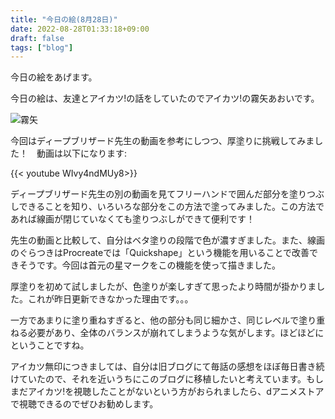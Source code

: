 ```yaml
---
title: "今日の絵(8月28日)"
date: 2022-08-28T01:33:18+09:00
draft: false
tags: ["blog"]
---
```


今日の絵をあげます。

今日の絵は、友達とアイカツ!の話をしていたのでアイカツ!の霧矢あおいです。

<!--more-->

![霧矢](/img/220828.JPG)

今回はディープブリザード先生の動画を参考にしつつ、厚塗りに挑戦してみました！　動画は以下になります:

{{< youtube WIvy4ndMUy8>}}

ディープブリザード先生の別の動画を見てフリーハンドで囲んだ部分を塗りつぶしできることを知り、いろいろな部分をこの方法で塗ってみました。この方法であれば線画が閉じていなくても塗りつぶしができて便利です！

先生の動画と比較して、自分はベタ塗りの段階で色が濃すぎました。また、線画のぐらつきはProcreateでは「Quickshape」という機能を用いることで改善できそうです。今回は首元の星マークをこの機能を使って描きました。

厚塗りを初めて試しましたが、色塗りが楽しすぎて思ったより時間が掛かりました。これが昨日更新できなかった理由です。。。

一方であまりに塗り重ねすぎると、他の部分も同じ細かさ、同じレベルで塗り重ねる必要があり、全体のバランスが崩れてしまうような気がします。ほどほどにということですね。

アイカツ無印につきましては、自分は旧ブログにて毎話の感想をほぼ毎日書き続けていたので、それを近いうちにこのブログに移植したいと考えています。もしまだアイカツ!を視聴したことがないという方がおられましたら、dアニメストアで視聴できるのでぜひお勧めします。

